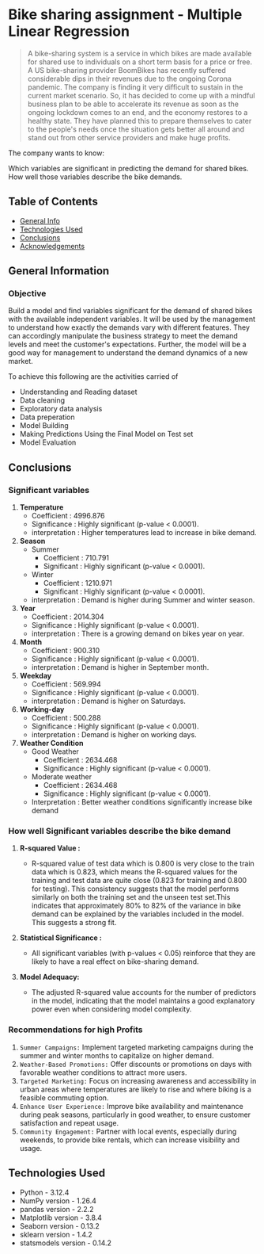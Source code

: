 # Bike sharing assignment - Multiple Linear Regression 
> A bike-sharing system is a service in which bikes are made available for shared use to individuals on a short term basis for a price or free. A US bike-sharing provider BoomBikes has recently suffered considerable dips in their revenues due to the ongoing Corona pandemic. The company is finding it very difficult to sustain in the current market scenario. So, it has decided to come up with a mindful business plan to be able to accelerate its revenue as soon as the ongoing lockdown comes to an end, and the economy restores to a healthy state. They have planned this to prepare themselves to cater to the people's needs once the situation gets better all around and stand out from other service providers and make huge profits.

The company wants to know:

Which variables are significant in predicting the demand for shared bikes.
How well those variables describe the bike demands.

## Table of Contents
* [General Info](#general-information)
* [Technologies Used](#technologies-used)
* [Conclusions](#conclusions)
* [Acknowledgements](#acknowledgements)



## General Information
### Objective
Build a model and find variables significant for the demand of shared bikes with the available independent variables. It will be used by the management to understand how exactly the demands vary with different features. They can accordingly manipulate the business strategy to meet the demand levels and meet the customer's expectations. Further, the model will be a good way for management to understand the demand dynamics of a new market. 

To achieve this following are the activities carried of
- Understanding and Reading dataset
- Data cleaning
- Exploratory data analysis
- Data preperation
- Model Building
- Making Predictions Using the Final Model on Test set
- Model Evaluation


## Conclusions
### Significant variables
1. **Temperature**
    - Coefficient : 4996.876
    - Significance : Highly significant (p-value < 0.0001).
    - interpretation : Higher temperatures lead to increase in bike demand.
2. **Season**
    - Summer
        - Coefficient : 710.791
        - Significant : Highly significant (p-value < 0.0001).
    - Winter
        - Coefficient : 1210.971
        - Significant : Highly significant (p-value < 0.0001).
    - interpretation : Demand is higher during Summer and winter season.
3. **Year**
    - Coefficient : 2014.304
    - Significance : Highly significant (p-value < 0.0001).
    - interpretation : There is a growing demand on bikes year on year.
4. **Month**
    - Coefficient : 900.310
    - Significance : Highly significant (p-value < 0.0001).
    - interpretation : Demand is higher in September month.
5. **Weekday**
    - Coefficient : 569.994
    - Significance : Highly significant (p-value < 0.0001).
    - interpretation : Demand is higher on Saturdays.
6. **Working-day**
    - Coefficient : 500.288
    - Significance : Highly significant (p-value < 0.0001).
    - interpretation : Demand is higher on working days.
7. **Weather Condition**
    - Good Weather
        - Coefficient : 2634.468
        - Significance : Highly significant (p-value < 0.0001).
    - Moderate weather
        - Coefficient : 2634.468
        - Significance : Highly significant (p-value < 0.0001).
    - Interpretation : Better weather conditions significantly increase bike demand
### How well Significant variables describe the bike demand
1. **R-squared Value :**
    - R-squared value of test data which is 0.800 is very close to the train data which is 0.823, which means the R-squared values for the training and test data are quite close (0.823 for training and 0.800 for testing). This consistency suggests that the model performs similarly on both the training set and the unseen test set.This indicates that approximately 80% to 82% of the variance in bike demand can be explained by the variables included in the model. This suggests a strong fit.

2. **Statistical Significance :**
    - All significant variables (with p-values < 0.05) reinforce that they are likely to have a real effect on bike-sharing demand.
3. **Model Adequacy:**
    - The adjusted R-squared value accounts for the number of predictors in the model, indicating that the model maintains a good explanatory power even when considering model complexity.

### Recommendations for high Profits
1. `Summer Campaigns:` Implement targeted marketing campaigns during the summer and winter months to capitalize on higher demand.
2. `Weather-Based Promotions:` Offer discounts or promotions on days with favorable weather conditions to attract more users.
3. `Targeted Marketing:` Focus on increasing awareness and accessibility in urban areas where temperatures are likely to rise and where biking is a feasible commuting option.
4. `Enhance User Experience:` Improve bike availability and maintenance during peak seasons, particularly in good weather, to ensure customer satisfaction and repeat usage.
5. `Community Engagement:` Partner with local events, especially during weekends, to provide bike rentals, which can increase visibility and usage.

## Technologies Used
- Python - 3.12.4
- NumPy version - 1.26.4
- pandas version - 2.2.2
- Matplotlib version - 3.8.4
- Seaborn version - 0.13.2
- sklearn version - 1.4.2
- statsmodels version - 0.14.2
